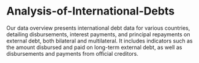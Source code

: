 # Analysis-of-International-Debts
Our data overview presents international debt data for various countries, detailing disbursements, interest payments, and principal repayments on external debt, both bilateral and multilateral. It includes indicators such as the amount disbursed and paid on long-term external debt, as well as disbursements and payments from official creditors. 
